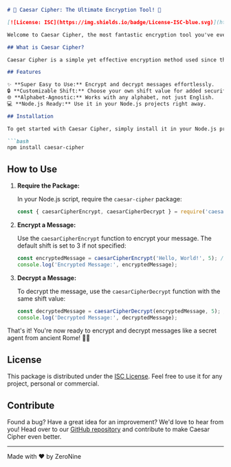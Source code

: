 ```markdown
# 🌟 Caesar Cipher: The Ultimate Encryption Tool! 🌟

[![License: ISC](https://img.shields.io/badge/License-ISC-blue.svg)](https://opensource.org/licenses/ISC)

Welcome to Caesar Cipher, the most fantastic encryption tool you've ever seen! 😄 Secure your messages with a touch of ancient Roman mystique. 🏛️

## What is Caesar Cipher?

Caesar Cipher is a simple yet effective encryption method used since the days of Julius Caesar. It involves shifting letters of the alphabet by a fixed number of positions to encode and decode messages. With this package, you can encrypt and decrypt your messages with ease.

## Features

✨ **Super Easy to Use:** Encrypt and decrypt messages effortlessly.
🔒 **Customizable Shift:** Choose your own shift value for added security.
🌐 **Alphabet-Agnostic:** Works with any alphabet, not just English.
💻 **Node.js Ready:** Use it in your Node.js projects right away.

## Installation

To get started with Caesar Cipher, simply install it in your Node.js project using npm:

```bash
npm install caesar-cipher
```

## How to Use

1. **Require the Package:**

   In your Node.js script, require the `caesar-cipher` package:

   ```javascript
   const { caesarCipherEncrypt, caesarCipherDecrypt } = require('caesar-cipher');
   ```

2. **Encrypt a Message:**

   Use the `caesarCipherEncrypt` function to encrypt your message. The default shift is set to 3 if not specified:

   ```javascript
   const encryptedMessage = caesarCipherEncrypt('Hello, World!', 5); // Shift by 5 positions
   console.log('Encrypted Message:', encryptedMessage);
   ```

3. **Decrypt a Message:**

   To decrypt the message, use the `caesarCipherDecrypt` function with the same shift value:

   ```javascript
   const decryptedMessage = caesarCipherDecrypt(encryptedMessage, 5); // Shift by 5 positions
   console.log('Decrypted Message:', decryptedMessage);
   ```

That's it! You're now ready to encrypt and decrypt messages like a secret agent from ancient Rome! 🕵️‍♂️

## License

This package is distributed under the [ISC License](https://opensource.org/licenses/ISC). Feel free to use it for any project, personal or commercial.

## Contribute

Found a bug? Have a great idea for an improvement? We'd love to hear from you! Head over to our [GitHub repository](https://github.com/gitgud5/caesar-cipher) and contribute to make Caesar Cipher even better.

---
Made with ❤️ by ZeroNine